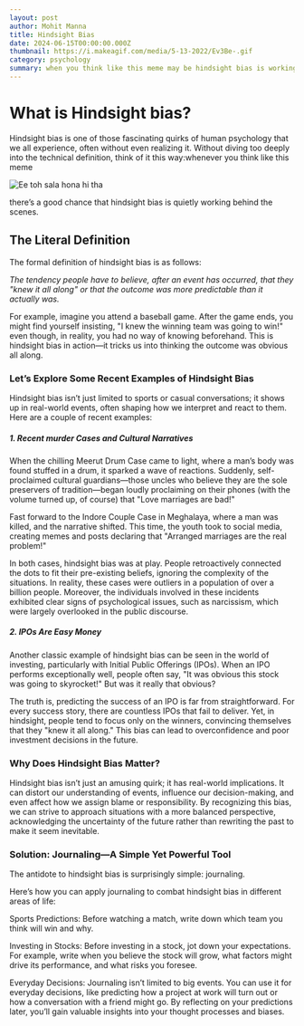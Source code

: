 ```yaml
---
layout: post
author: Mohit Manna
title: Hindsight Bias
date: 2024-06-15T00:00:00.000Z
thumbnail: https://i.makeagif.com/media/5-13-2022/Ev3Be-.gif
category: psychology
summary: when you think like this meme may be hindsight bias is working BTS, distorting our perception of predictability. Journaling is a simple yet effective tool to combat this bias
---
```

# What is Hindsight bias?

Hindsight bias is one of those fascinating quirks of human psychology that we all experience, often without even realizing it. Without diving too deeply into the technical definition, think of it this way:whenever you think like this meme

![Ee toh sala hona hi tha](https://i.makeagif.com/media/5-13-2022/Ev3Be-.gif)

there’s a good chance that hindsight bias is quietly working behind the scenes.

## The Literal Definition

The formal definition of hindsight bias is as follows:

_The tendency people have to believe, after an event has occurred, that they "knew it all along" or that the outcome was more predictable than it actually was._

For example, imagine you attend a baseball game. After the game ends, you might find yourself insisting, "I knew the winning team was going to win!" even though, in reality, you had no way of knowing beforehand. This is hindsight bias in action—it tricks us into thinking the outcome was obvious all along.

### Let’s Explore Some Recent Examples of Hindsight Bias

Hindsight bias isn’t just limited to sports or casual conversations; it shows up in real-world events, often shaping how we interpret and react to them. Here are a couple of recent examples:

##### 1. Recent murder Cases and Cultural Narratives

When the chilling Meerut Drum Case came to light, where a man’s body was found stuffed in a drum, it sparked a wave of reactions. Suddenly, self-proclaimed cultural guardians—those uncles who believe they are the sole preservers of tradition—began loudly proclaiming on their phones (with the volume turned up, of course) that "Love marriages are bad!"

Fast forward to the Indore Couple Case in Meghalaya, where a man was killed, and the narrative shifted. This time, the youth took to social media, creating memes and posts declaring that "Arranged marriages are the real problem!"

In both cases, hindsight bias was at play. People retroactively connected the dots to fit their pre-existing beliefs, ignoring the complexity of the situations. In reality, these cases were outliers in a population of over a billion people. Moreover, the individuals involved in these incidents exhibited clear signs of psychological issues, such as narcissism, which were largely overlooked in the public discourse.

##### 2. IPOs Are Easy Money

Another classic example of hindsight bias can be seen in the world of investing, particularly with Initial Public Offerings (IPOs). When an IPO performs exceptionally well, people often say, "It was obvious this stock was going to skyrocket!" But was it really that obvious?

The truth is, predicting the success of an IPO is far from straightforward. For every success story, there are countless IPOs that fail to deliver. Yet, in hindsight, people tend to focus only on the winners, convincing themselves that they "knew it all along." This bias can lead to overconfidence and poor investment decisions in the future.

### Why Does Hindsight Bias Matter?

Hindsight bias isn’t just an amusing quirk; it has real-world implications. It can distort our understanding of events, influence our decision-making, and even affect how we assign blame or responsibility. By recognizing this bias, we can strive to approach situations with a more balanced perspective, acknowledging the uncertainty of the future rather than rewriting the past to make it seem inevitable.


### Solution: Journaling—A Simple Yet Powerful Tool

The antidote to hindsight bias is surprisingly simple: journaling. 

Here’s how you can apply journaling to combat hindsight bias in different areas of life:

Sports Predictions: Before watching a match, write down which team you think will win and why.

Investing in Stocks: Before investing in a stock, jot down your expectations. For example, write when you believe the stock will grow, what factors might drive its performance, and what risks you foresee.

Everyday Decisions: Journaling isn’t limited to big events. You can use it for everyday decisions, like predicting how a project at work will turn out or how a conversation with a friend might go. By reflecting on your predictions later, you’ll gain valuable insights into your thought processes and biases.

